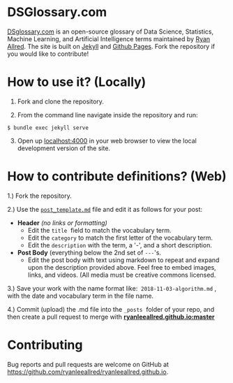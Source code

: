 # DSGlossary.com

[DSglossary.com](http://www.dsglossary.com) is an open-source glossary of Data Science, Statistics, Machine Learning, and Artificial Intelligence terms maintained by [Ryan Allred](http://www.ryanleeallred.com). The site is built on [Jekyll](https://jekyllrb.com/) and [Github Pages](https://pages.github.com/). Fork the repository if you would like to contribute!

# How to use it? (Locally)

1) Fork and clone the repository.

2) From the command line navigate inside the repository and run:

```
$ bundle exec jekyll serve
```
3) Open up [localhost:4000](localhost:4000) in your web browser to view the local development version of the site.

# How to contribute definitions? (Web)

1.) Fork the repository. 

2.) Use the [`post_template.md`](link_to_post_template.md) file and edit it as follows for your post:

*   **Header** *(no links or formatting)* 
    *   Edit the `title`  field to match the vocabulary term.
    *   Edit the `category` to match the first letter of the vocabulary term. 
    *   Edit the `description` with the term, a '-', and a short description. 
*   **Post Body** (everything below the 2nd set of `---`'s. 
    *   Edit the post body with text using markdown to repeat and expand upon the description provided above. Feel free to embed images, links, and videos. (All media must be creative commons licensed.

3.) Save your work with the name format like:  `2018-11-03-algorithm.md` , with the date and vocabulary term in the file name. 

4.) Commit (upload) the .md file into the `_posts`  folder of your repo, and then create a pull request to merge with [**ryanleeallred.github.io:master**](https://github.com/ryanleeallred/ryanleeallred.github.io)

# Contributing

Bug reports and pull requests are welcome on GitHub at https://github.com/ryanleeallred/ryanleeallred.github.io.
